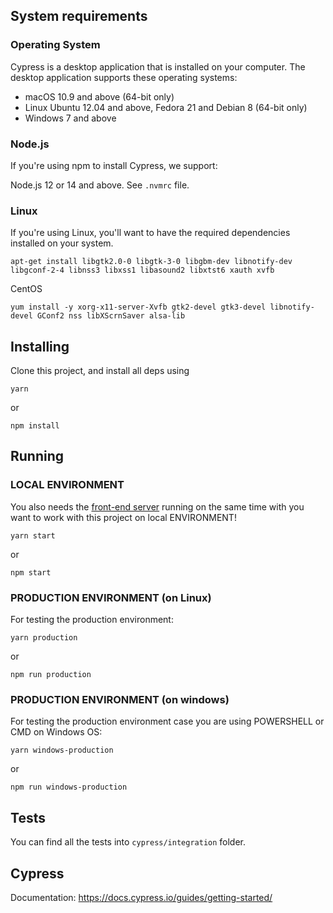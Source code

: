 ## System requirements
### Operating System
Cypress is a desktop application that is installed on your computer. The desktop application supports these operating systems:

- macOS 10.9 and above (64-bit only)
- Linux Ubuntu 12.04 and above, Fedora 21 and Debian 8 (64-bit only)
- Windows 7 and above


### Node.js
If you're using npm to install Cypress, we support:

Node.js 12 or 14 and above. See `.nvmrc` file.

### Linux
If you're using Linux, you'll want to have the required dependencies installed on your system.

```
apt-get install libgtk2.0-0 libgtk-3-0 libgbm-dev libnotify-dev libgconf-2-4 libnss3 libxss1 libasound2 libxtst6 xauth xvfb
```

CentOS
```
yum install -y xorg-x11-server-Xvfb gtk2-devel gtk3-devel libnotify-devel GConf2 nss libXScrnSaver alsa-lib
```

## Installing
Clone this project, and install all deps using
```
yarn 
```
or

```
npm install 
```

## Running

### LOCAL ENVIRONMENT
You also needs the [front-end server](https://github.com/caiodesign/easynvest-front-end-challenge) running on the same time with you want to work with this project on local ENVIRONMENT!
```
yarn start
```
or
```
npm start
```


### PRODUCTION ENVIRONMENT (on Linux)
For testing the production environment:
```
yarn production
```
or
```
npm run production
```


### PRODUCTION ENVIRONMENT (on windows)
For testing the production environment case you are using POWERSHELL or CMD on Windows OS:
```
yarn windows-production
```
or
```
npm run windows-production
```


## Tests
You can find all the tests into `cypress/integration` folder. 


## Cypress
Documentation: https://docs.cypress.io/guides/getting-started/